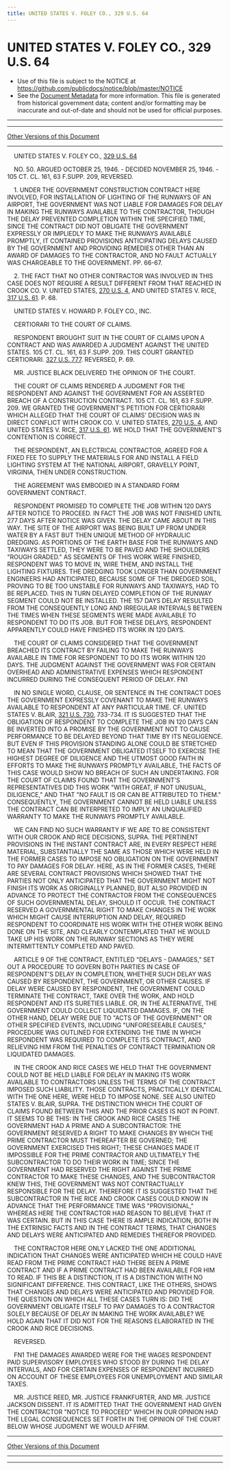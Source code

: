 ```yaml
---
title: UNITED STATES V. FOLEY CO., 329 U.S. 64
---
```


# UNITED STATES V. FOLEY CO., 329 U.S. 64

* Use of this file is subject to the NOTICE at https://github.com/publicdocs/notice/blob/master/NOTICE
* See the [Document Metadata](../../../index.md) for more information.
  This file is generated from historical government data; content and/or formatting may be inaccurate and out-of-date and should not be used for official purposes.

----------
----------

[Other Versions of this Document](https://publicdocs.github.io/go/links?ns=uslm-x&ref=%2Fus%2Fcourts%2Fscotus%2FusReporter%2F329%2F64)

----------

    UNITED STATES V. FOLEY CO., [329 U.S. 64][/us/courts/scotus/usReporter/329/64]

    NO. 50.  ARGUED OCTOBER 25, 1946.  - DECIDED NOVEMBER 25, 1946.  - 105 CT. CL. 161, 63 F.SUPP.  209, REVERSED.

    1.  UNDER THE GOVERNMENT CONSTRUCTION CONTRACT HERE INVOLVED, FOR INSTALLATION OF LIGHTING OF THE RUNWAYS OF AN AIRPORT, THE GOVERNMENT WAS NOT LIABLE FOR DAMAGES FOR DELAY IN MAKING THE RUNWAYS AVAILABLE TO THE CONTRACTOR, THOUGH THE DELAY PREVENTED COMPLETION WITHIN THE SPECIFIED TIME, SINCE THE CONTRACT DID NOT OBLIGATE THE GOVERNMENT EXPRESSLY OR IMPLIEDLY TO MAKE THE RUNWAYS AVAILABLE PROMPTLY, IT CONTAINED PROVISIONS ANTICIPATING DELAYS CAUSED BY THE GOVERNMENT AND PROVIDING REMEDIES OTHER THAN AN AWARD OF DAMAGES TO THE CONTRACTOR, AND NO FAULT ACTUALLY WAS CHARGEABLE TO THE GOVERNMENT.  PP. 66-67.

    2.  THE FACT THAT NO OTHER CONTRACTOR WAS INVOLVED IN THIS CASE DOES NOT REQUIRE A RESULT DIFFERENT FROM THAT REACHED IN CROOK CO. V. UNITED STATES, [270 U.S. 4][/us/courts/scotus/usReporter/270/4], AND UNITED STATES V. RICE, [317 U.S. 61][/us/courts/scotus/usReporter/317/61].  P. 68.

    UNITED STATES V. HOWARD P. FOLEY CO., INC.

    CERTIORARI TO THE COURT OF CLAIMS.

    RESPONDENT BROUGHT SUIT IN THE COURT OF CLAIMS UPON A CONTRACT AND WAS AWARDED A JUDGMENT AGAINST THE UNITED STATES.  105 CT. CL. 161, 63 F.SUPP.  209.  THIS COURT GRANTED CERTIORARI.  [327 U.S. 777][/us/courts/scotus/usReporter/327/777].  REVERSED, P. 69.

    MR. JUSTICE BLACK DELIVERED THE OPINION OF THE COURT.

    THE COURT OF CLAIMS RENDERED A JUDGMENT FOR THE RESPONDENT AND AGAINST THE GOVERNMENT FOR AN ASSERTED BREACH OF A CONSTRUCTION CONTRACT.  105 CT. CL. 161, 63 F.SUPP.  209.  WE GRANTED THE GOVERNMENT'S PETITION FOR CERTIORARI WHICH ALLEGED THAT THE COURT OF CLAIMS' DECISION WAS IN DIRECT CONFLICT WITH CROOK CO. V. UNITED STATES, [270 U.S. 4][/us/courts/scotus/usReporter/270/4], AND UNITED STATES V. RICE, [317 U.S. 61][/us/courts/scotus/usReporter/317/61].  WE HOLD THAT THE GOVERNMENT'S CONTENTION IS CORRECT.

    THE RESPONDENT, AN ELECTRICAL CONTRACTOR, AGREED FOR A FIXED FEE TO SUPPLY THE MATERIALS FOR AND INSTALL A FIELD LIGHTING SYSTEM AT THE NATIONAL AIRPORT, GRAVELLY POINT, VIRGINIA, THEN UNDER CONSTRUCTION.

    THE AGREEMENT WAS EMBODIED IN A STANDARD FORM GOVERNMENT CONTRACT.

    RESPONDENT PROMISED TO COMPLETE THE JOB WITHIN 120 DAYS AFTER NOTICE TO PROCEED.  IN FACT THE JOB WAS NOT FINISHED UNTIL 277 DAYS AFTER NOTICE WAS GIVEN.  THE DELAY CAME ABOUT IN THIS WAY.  THE SITE OF THE AIRPORT WAS BEING BUILT UP FROM UNDER WATER BY A FAST BUT THEN UNIQUE METHOD OF HYDRAULIC DREDGING.  AS PORTIONS OF THE EARTH BASE FOR THE RUNWAYS AND TAXIWAYS SETTLED, THEY WERE TO BE PAVED AND THE SHOULDERS "ROUGH GRADED."  AS SEGMENTS OF THIS WORK WERE FINISHED, RESPONDENT WAS TO MOVE IN, WIRE THEM, AND INSTALL THE LIGHTING FIXTURES.  THE DREDGING TOOK LONGER THAN GOVERNMENT ENGINEERS HAD ANTICIPATED, BECAUSE SOME OF THE DREDGED SOIL, PROVING TO BE TOO UNSTABLE FOR RUNWAYS AND TAXIWAYS, HAD TO BE REPLACED.  THIS IN TURN DELAYED COMPLETION OF THE RUNWAY SEGMENT COULD NOT BE INSTALLED.  THE 157 DAYS DELAY RESULTED FROM THE CONSEQUENTLY LONG AND IRREGULAR INTERVALS BETWEEN THE TIMES WHEN THESE SEGMENTS WERE MADE AVAILABLE TO RESPONDENT TO DO ITS JOB.  BUT FOR THESE DELAYS, RESPONDENT APPARENTLY COULD HAVE FINISHED ITS WORK IN 120 DAYS.

    THE COURT OF CLAIMS CONSIDERED THAT THE GOVERNMENT BREACHED ITS CONTRACT BY FAILING TO MAKE THE RUNWAYS AVAILABLE IN TIME FOR RESPONDENT TO DO ITS WORK WITHIN 120 DAYS.  THE JUDGMENT AGAINST THE GOVERNMENT WAS FOR CERTAIN OVERHEAD AND ADMINISTRATIVE EXPENSES WHICH RESPONDENT INCURRED DURING THE CONSEQUENT PERIOD OF DELAY.  FN1

    IN NO SINGLE WORD, CLAUSE, OR SENTENCE IN THE CONTRACT DOES THE GOVERNMENT EXPRESSLY COVENANT TO MAKE THE RUNWAYS AVAILABLE TO RESPONDENT AT ANY PARTICULAR TIME.  CF. UNITED STATES V. BLAIR, [321 U.S. 730][/us/courts/scotus/usReporter/321/730], 733-734.  IT IS SUGGESTED THAT THE OBLIGATION OF RESPONDENT TO COMPLETE THE JOB IN 120 DAYS CAN BE INVERTED INTO A PROMISE BY THE GOVERNMENT NOT TO CAUSE PERFORMANCE TO BE DELAYED BEYOND THAT TIME BY ITS NEGLIGENCE.  BUT EVEN IF THIS PROVISION STANDING ALONE COULD BE STRETCHED TO MEAN THAT THE GOVERNMENT OBLIGATED ITSELF TO EXERCISE THE HIGHEST DEGREE OF DILIGENCE AND THE UTMOST GOOD FAITH IN EFFORTS TO MAKE THE RUNWAYS PROMPTLY AVAILABLE, THE FACTS OF THIS CASE WOULD SHOW NO BREACH OF SUCH AN UNDERTAKING.  FOR THE COURT OF CLAIMS FOUND THAT THE GOVERNMENT'S REPRESENTATIVES DID THIS WORK "WITH GREAT, IF NOT UNUSUAL, DILIGENCE," AND THAT "NO FAULT IS OR CAN BE ATTRIBUTED TO THEM."  CONSEQUENTLY, THE GOVERNMENT CANNOT BE HELD LIABLE UNLESS THE CONTRACT CAN BE INTERPRETED TO IMPLY AN UNQUALIFIED WARRANTY TO MAKE THE RUNWAYS PROMPTLY AVAILABLE.

    WE CAN FIND NO SUCH WARRANTY IF WE ARE TO BE CONSISTENT WITH OUR CROOK AND RICE DECISIONS, SUPRA.  THE PERTINENT PROVISIONS IN THE INSTANT CONTRACT ARE, IN EVERY RESPECT HERE MATERIAL, SUBSTANTIALLY THE SAME AS THOSE WHICH WERE HELD IN THE FORMER CASES TO IMPOSE NO OBLIGATION ON THE GOVERNMENT TO PAY DAMAGES FOR DELAY.  HERE, AS IN THE FORMER CASES, THERE ARE SEVERAL CONTRACT PROVISIONS WHICH SHOWED THAT THE PARTIES NOT ONLY ANTICIPATED THAT THE GOVERNMENT MIGHT NOT FINISH ITS WORK AS ORIGINALLY PLANNED, BUT ALSO PROVIDED IN ADVANCE TO PROTECT THE CONTRACTOR FROM THE CONSEQUENCES OF SUCH GOVERNMENTAL DELAY, SHOULD IT OCCUR.  THE CONTRACT RESERVED A GOVERNMENTAL RIGHT TO MAKE CHANGES IN THE WORK WHICH MIGHT CAUSE INTERRUPTION AND DELAY, REQUIRED RESPONDENT TO COORDINATE HIS WORK WITH THE OTHER WORK BEING DONE ON THE SITE, AND CLEARLY CONTEMPLATED THAT HE WOULD TAKE UP HIS WORK ON THE RUNWAY SECTIONS AS THEY WERE INTERMITTENTLY COMPLETED AND PAVED.

    ARTICLE 9 OF THE CONTRACT, ENTITLED "DELAYS - DAMAGES," SET OUT A PROCEDURE TO GOVERN BOTH PARTIES IN CASE OF RESPONDENT'S DELAY IN COMPLETION, WHETHER SUCH DELAY WAS CAUSED BY RESPONDENT, THE GOVERNMENT, OR OTHER CAUSES.  IF DELAY WERE CAUSED BY RESPONDENT, THE GOVERNMENT COULD TERMINATE THE CONTRACT, TAKE OVER THE WORK, AND HOLD RESPONDENT AND ITS SURETIES LIABLE.  OR, IN THE ALTERNATIVE, THE GOVERNMENT COULD COLLECT LIQUIDATED DAMAGES.  IF, ON THE OTHER HAND, DELAY WERE DUE TO "ACTS OF THE GOVERNMENT" OR OTHER SPECIFIED EVENTS, INCLUDING "UNFORESEEABLE CAUSES," PROCEDURE WAS OUTLINED FOR EXTENDING THE TIME IN WHICH RESPONDENT WAS REQUIRED TO COMPLETE ITS CONTRACT, AND RELIEVING HIM FROM THE PENALTIES OF CONTRACT TERMINATION OR LIQUIDATED DAMAGES.

    IN THE CROOK AND RICE CASES WE HELD THAT THE GOVERNMENT COULD NOT BE HELD LIABLE FOR DELAY IN MAKING ITS WORK AVAILABLE TO CONTRACTORS UNLESS THE TERMS OF THE CONTRACT IMPOSED SUCH LIABILITY.  THOSE CONTRACTS, PRACTICALLY IDENTICAL WITH THE ONE HERE, WERE HELD TO IMPOSE NONE.  SEE ALSO UNITED STATES V. BLAIR, SUPRA.  THE DISTINCTION WHICH THE COURT OF CLAIMS FOUND BETWEEN THIS AND THE PRIOR CASES IS NOT IN POINT.  IT SEEMS TO BE THIS:  IN THE CROOK AND RICE CASES THE GOVERNMENT HAD A PRIME AND A SUBCONTRACTOR:  THE GOVERNMENT RESERVED A RIGHT TO MAKE CHANGES BY WHICH THE PRIME CONTRACTOR MUST THEREAFTER BE GOVERNED; THE GOVERNMENT EXERCISED THIS RIGHT; THESE CHANGES MADE IT IMPOSSIBLE FOR THE PRIME CONTRACTOR AND ULTIMATELY THE SUBCONTRACTOR TO DO THEIR WORK IN TIME; SINCE THE GOVERNMENT HAD RESERVED THE RIGHT AGAINST THE PRIME CONTRACTOR TO MAKE THESE CHANGES, AND THE SUBCONTRACTOR KNEW THIS, THE GOVERNMENT WAS NOT CONTRACTUALLY RESPONSIBLE FOR THE DELAY.  THEREFORE IT IS SUGGESTED THAT THE SUBCONTRACTOR IN THE RICE AND CROOK CASES COULD KNOW IN ADVANCE THAT THE PERFORMANCE TIME WAS "PROVISIONAL," WHEREAS HERE THE CONTRACTOR HAD REASON TO BELIEVE THAT IT WAS CERTAIN.  BUT IN THIS CASE THERE IS AMPLE INDICATION, BOTH IN THE EXTRINSIC FACTS AND IN THE CONTRACT TERMS, THAT CHANGES AND DELAYS WERE ANTICIPATED AND REMEDIES THEREFOR PROVIDED.

    THE CONTRACTOR HERE ONLY LACKED THE ONE ADDITIONAL INDICATION THAT CHANGES WERE ANTICIPATED WHICH HE COULD HAVE READ FROM THE PRIME CONTRACT HAD THERE BEEN A PRIME CONTRACT AND IF A PRIME CONTRACT HAD BEEN AVAILABLE FOR HIM TO READ.  IF THIS BE A DISTINCTION, IT IS A DISTINCTION WITH NO SIGNIFICANT DIFFERENCE.  THIS CONTRACT, LIKE THE OTHERS, SHOWS THAT CHANGES AND DELAYS WERE ANTICIPATED AND PROVIDED FOR.  THE QUESTION ON WHICH ALL THESE CASES TURN IS:  DID THE GOVERNMENT OBLIGATE ITSELF TO PAY DAMAGES TO A CONTRACTOR SOLELY BECAUSE OF DELAY IN MAKING THE WORK AVAILABLE?  WE HOLD AGAIN THAT IT DID NOT FOR THE REASONS ELABORATED IN THE CROOK AND RICE DECISIONS.

    REVERSED.

    FN1  THE DAMAGES AWARDED WERE FOR THE WAGES RESPONDENT PAID SUPERVISORY EMPLOYEES WHO STOOD BY DURING THE DELAY INTERVALS, AND FOR CERTAIN EXPENSES OF RESPONDENT INCURRED ON ACCOUNT OF THESE EMPLOYEES FOR UNEMPLOYMENT AND SIMILAR TAXES.

    MR. JUSTICE REED, MR. JUSTICE FRANKFURTER, AND MR. JUSTICE JACKSON DISSENT.  IT IS ADMITTED THAT THE GOVERNMENT HAD GIVEN THE CONTRACTOR "NOTICE TO PROCEED" WHICH IN OUR OPINION HAD THE LEGAL CONSEQUENCES SET FORTH IN THE OPINION OF THE COURT BELOW WHOSE JUDGMENT WE WOULD AFFIRM.

----------

[Other Versions of this Document](https://publicdocs.github.io/go/links?ns=uslm-x&ref=%2Fus%2Fcourts%2Fscotus%2FusReporter%2F329%2F64)

----------
----------

[/us/courts/scotus/usReporter/329/64]: https://publicdocs.github.io/go/links?ns=uslm-x&ref=%2Fus%2Fcourts%2Fscotus%2FusReporter%2F329%2F64
[/us/courts/scotus/usReporter/270/4]: https://publicdocs.github.io/go/links?ns=uslm-x&ref=%2Fus%2Fcourts%2Fscotus%2FusReporter%2F270%2F4
[/us/courts/scotus/usReporter/317/61]: https://publicdocs.github.io/go/links?ns=uslm-x&ref=%2Fus%2Fcourts%2Fscotus%2FusReporter%2F317%2F61
[/us/courts/scotus/usReporter/327/777]: https://publicdocs.github.io/go/links?ns=uslm-x&ref=%2Fus%2Fcourts%2Fscotus%2FusReporter%2F327%2F777
[/us/courts/scotus/usReporter/270/4]: https://publicdocs.github.io/go/links?ns=uslm-x&ref=%2Fus%2Fcourts%2Fscotus%2FusReporter%2F270%2F4
[/us/courts/scotus/usReporter/317/61]: https://publicdocs.github.io/go/links?ns=uslm-x&ref=%2Fus%2Fcourts%2Fscotus%2FusReporter%2F317%2F61
[/us/courts/scotus/usReporter/321/730]: https://publicdocs.github.io/go/links?ns=uslm-x&ref=%2Fus%2Fcourts%2Fscotus%2FusReporter%2F321%2F730


